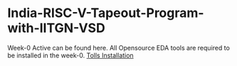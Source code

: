 # India-RISC-V-Tapeout-Program-with-IITGN-VSD

Week-0 Active can be found here. All Opensource EDA tools are required to be installed in the week-0. [Tolls Installation ](week0.md)
